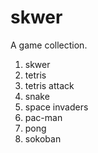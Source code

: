 # skwer

A game collection.

1. skwer
2. tetris 
3. tetris attack
4. snake 
5. space invaders 
6. pac-man 
7. pong 
8. sokoban
